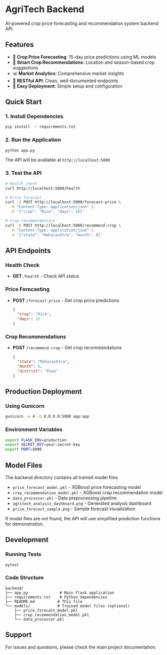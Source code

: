 # AgriTech Backend

AI-powered crop price forecasting and recommendation system backend API.

## Features

- 🌾 **Crop Price Forecasting**: 15-day price predictions using ML models
- 🌱 **Smart Crop Recommendations**: Location and season-based crop suggestions
- 📊 **Market Analytics**: Comprehensive market insights
- 🚀 **RESTful API**: Clean, well-documented endpoints
- 🔧 **Easy Deployment**: Simple setup and configuration

## Quick Start

### 1. Install Dependencies

```bash
pip install -r requirements.txt
```

### 2. Run the Application

```bash
python app.py
```

The API will be available at `http://localhost:5000`

### 3. Test the API

```bash
# Health check
curl http://localhost:5000/health

# Price forecast
curl -X POST http://localhost:5000/forecast-price \
  -H "Content-Type: application/json" \
  -d '{"crop": "Rice", "days": 15}'

# Crop recommendations
curl -X POST http://localhost:5000/recommend-crop \
  -H "Content-Type: application/json" \
  -d '{"state": "Maharashtra", "month": 6}'
```

## API Endpoints

### Health Check
- **GET** `/health` - Check API status

### Price Forecasting
- **POST** `/forecast-price` - Get crop price predictions
  ```json
  {
    "crop": "Rice",
    "days": 15
  }
  ```

### Crop Recommendations
- **POST** `/recommend-crop` - Get crop recommendations
  ```json
  {
    "state": "Maharashtra",
    "month": 6,
    "district": "Pune"
  }
  ```

## Production Deployment

### Using Gunicorn

```bash
gunicorn -w 4 -b 0.0.0.0:5000 app:app
```

### Environment Variables

```bash
export FLASK_ENV=production
export SECRET_KEY=your-secret-key
export PORT=5000
```

## Model Files

The backend directory contains all trained model files:
- `price_forecast_model.pkl` - XGBoost price forecasting model
- `crop_recommendation_model.pkl` - XGBoost crop recommendation model
- `data_processor.pkl` - Data preprocessing pipeline
- `agritech_analysis_dashboard.png` - Generated analysis dashboard
- `price_forecast_sample.png` - Sample forecast visualization

If model files are not found, the API will use simplified prediction functions for demonstration.

## Development

### Running Tests

```bash
pytest
```

### Code Structure

```
backend/
├── app.py              # Main Flask application
├── requirements.txt    # Python dependencies
├── README.md          # This file
└── models/            # Trained model files (optional)
    ├── price_forecast_model.pkl
    ├── crop_recommendation_model.pkl
    └── data_processor.pkl
```

## Support

For issues and questions, please check the main project documentation.
